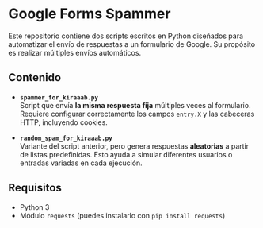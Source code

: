 # Google Forms Spammer

Este repositorio contiene dos scripts escritos en Python diseñados para automatizar el envío de respuestas a un formulario de Google. Su propósito es realizar múltiples envíos automáticos.

## Contenido

- **`spammer_for_kiraaab.py`**  
  Script que envía **la misma respuesta fija** múltiples veces al formulario. Requiere configurar correctamente los campos `entry.X` y las cabeceras HTTP, incluyendo cookies.

- **`random_spam_for_kiraaab.py`**  
  Variante del script anterior, pero genera respuestas **aleatorias** a partir de listas predefinidas. Esto ayuda a simular diferentes usuarios o entradas variadas en cada ejecución.

## Requisitos

- Python 3
- Módulo `requests` (puedes instalarlo con `pip install requests`)
